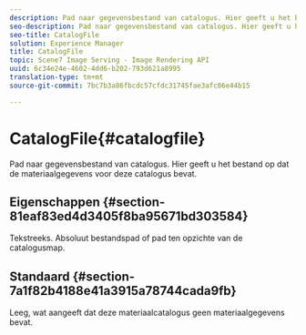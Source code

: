 ```yaml
---
description: Pad naar gegevensbestand van catalogus. Hier geeft u het bestand op dat de materiaalgegevens voor deze catalogus bevat.
seo-description: Pad naar gegevensbestand van catalogus. Hier geeft u het bestand op dat de materiaalgegevens voor deze catalogus bevat.
seo-title: CatalogFile
solution: Experience Manager
title: CatalogFile
topic: Scene7 Image Serving - Image Rendering API
uuid: 6c34e24e-4602-4dd6-b202-793d621a8995
translation-type: tm+mt
source-git-commit: 7bc7b3a86fbcdc57cfdc31745fae3afc06e44b15

---
```



# CatalogFile{#catalogfile}

Pad naar gegevensbestand van catalogus. Hier geeft u het bestand op dat de materiaalgegevens voor deze catalogus bevat.

## Eigenschappen {#section-81eaf83ed4d3405f8ba95671bd303584}

Tekstreeks. Absoluut bestandspad of pad ten opzichte van de catalogusmap.

## Standaard {#section-7a1f82b4188e41a3915a78744cada9fb}

Leeg, wat aangeeft dat deze materiaalcatalogus geen materiaalgegevens bevat.
